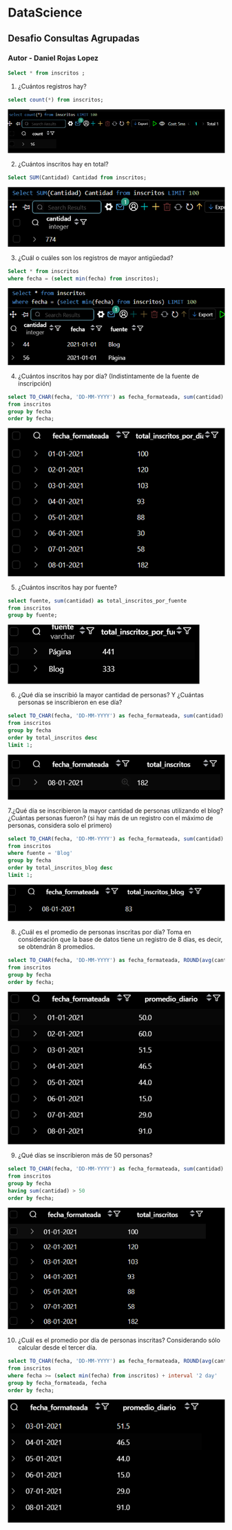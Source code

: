 # DataScience

## Desafio Consultas Agrupadas
### Autor - Daniel Rojas Lopez




```sql
Select * from inscritos ;
```

1. ¿Cuántos registros hay?
```sql
select count(*) from inscritos;
```

![alt text](image/image-1.png)

2. ¿Cuántos inscritos hay en total?
```sql
Select SUM(Cantidad) Cantidad from inscritos;
```

![alt text](image/image-2.png)




3. ¿Cuál o cuáles son los registros de mayor antigüedad?  
```sql
Select * from inscritos
where fecha = (select min(fecha) from inscritos);
```
![alt text](image/image-3.png)



4. ¿Cuántos inscritos hay por día? (Indistintamente de la fuente de inscripción)

```sql
select TO_CHAR(fecha, 'DD-MM-YYYY') as fecha_formateada, sum(cantidad) as total_inscritos_por_dia
from inscritos
group by fecha
order by fecha;
```
![alt text](image/image-4.png)


5. ¿Cuántos inscritos hay por fuente?
```sql
select fuente, sum(cantidad) as total_inscritos_por_fuente
from inscritos
group by fuente;
```

![alt text](image/image-5.png)


6. ¿Qué día se inscribió la mayor cantidad de personas? Y ¿Cuántas personas se
inscribieron en ese día?
```sql
select TO_CHAR(fecha, 'DD-MM-YYYY') as fecha_formateada, sum(cantidad) as total_inscritos
from inscritos
group by fecha
order by total_inscritos desc
limit 1;
```

![alt text](image/image-6.png)

7.¿Qué día se inscribieron la mayor cantidad de personas utilizando el blog? ¿Cuántas
personas fueron? (si hay más de un registro con el máximo de personas, considera
solo el primero)

```sql
select TO_CHAR(fecha, 'DD-MM-YYYY') as fecha_formateada, sum(cantidad) as total_inscritos_blog
from inscritos
where fuente = 'Blog'
group by fecha
order by total_inscritos_blog desc
limit 1;
```
![alt text](image/image-7.png)

8. ¿Cuál es el promedio de personas inscritas por día? Toma en consideración que la
base de datos tiene un registro de 8 días, es decir, se obtendrán 8 promedios.
```sql
select TO_CHAR(fecha, 'DD-MM-YYYY') as fecha_formateada, ROUND(avg(cantidad), 1) as promedio_diario
from inscritos
group by fecha
order by fecha;
```
![alt text](image/image-8.png)

9. ¿Qué días se inscribieron más de 50 personas?
```sql
select TO_CHAR(fecha, 'DD-MM-YYYY') as fecha_formateada, sum(cantidad) as total_inscritos
from inscritos
group by fecha
having sum(cantidad) > 50
order by fecha;
```
![alt text](image/image-9.png)


10. ¿Cuál es el promedio por día de personas inscritas?
Considerando sólo calcular desde el tercer día.
```sql
select TO_CHAR(fecha, 'DD-MM-YYYY') as fecha_formateada, ROUND(avg(cantidad), 1) as promedio_diario
from inscritos
where fecha >= (select min(fecha) from inscritos) + interval '2 day'
group by fecha_formateada, fecha
order by fecha;
```
![alt text](image/image-10.png)





